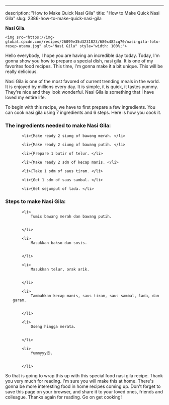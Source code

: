 ---
description: "How to Make Quick Nasi Gila"
title: "How to Make Quick Nasi Gila"
slug: 2386-how-to-make-quick-nasi-gila

<p>
	<strong>Nasi Gila</strong>. 
	
</p>
<p>
	
	<img src="https://img-global.cpcdn.com/recipes/26099e35d3231823/680x482cq70/nasi-gila-foto-resep-utama.jpg" alt="Nasi Gila" style="width: 100%;">
	
	
</p>
<p>
	Hello everybody, I hope you are having an incredible day today. Today, I'm gonna show you how to prepare a special dish, nasi gila. It is one of my favorites food recipes. This time, I'm gonna make it a bit unique. This will be really delicious.
</p>
	
<p>
	Nasi Gila is one of the most favored of current trending meals in the world. It is enjoyed by millions every day. It is simple, it is quick, it tastes yummy. They're nice and they look wonderful. Nasi Gila is something that I have loved my entire life.
</p>
<p>
	
</p>

<p>
To begin with this recipe, we have to first prepare a few ingredients. You can cook nasi gila using 7 ingredients and 6 steps. Here is how you cook it.
</p>

<h3>The ingredients needed to make Nasi Gila:</h3>

<ol>
	
		<li>{Make ready 2 siung of bawang merah. </li>
	
		<li>{Make ready 2 siung of bawang putih. </li>
	
		<li>{Prepare 1 butir of telur. </li>
	
		<li>{Make ready 2 sdm of kecap manis. </li>
	
		<li>{Take 1 sdm of saus tiram. </li>
	
		<li>{Get 1 sdm of saus sambal. </li>
	
		<li>{Get sejumput of lada. </li>
	
</ol>
<p>
	
</p>

<h3>Steps to make Nasi Gila:</h3>

<ol>
	
		<li>
			Tumis bawang merah dan bawang putih.
			
			
		</li>
	
		<li>
			Masukkan bakso dan sosis.
			
			
		</li>
	
		<li>
			Masukkan telur, orak arik.
			
			
		</li>
	
		<li>
			Tambahkan kecap manis, saus tiram, saus sambal, lada, dan garam.
			
			
		</li>
	
		<li>
			Oseng hingga merata.
			
			
		</li>
	
		<li>
			Yummyyy😍.
			
			
		</li>
	
</ol>

<p>
	
</p>

<p>
	So that is going to wrap this up with this special food nasi gila recipe. Thank you very much for reading. I'm sure you will make this at home. There's gonna be more interesting food in home recipes coming up. Don't forget to save this page on your browser, and share it to your loved ones, friends and colleague. Thanks again for reading. Go on get cooking!
</p>
